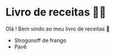 # Livro de receitas :man_cook:



Olá ! Bem vindo ao meu livro de receitas :wave:

- Strogonoff de frango
- Pavê

